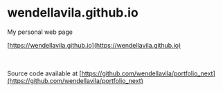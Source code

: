 # wendellavila.github.io
My personal web page

[https://wendellavila.github.io](https://wendellavila.github.io)

<br><br>
Source code available at [https://github.com/wendellavila/portfolio_next](https://github.com/wendellavila/portfolio_next)
